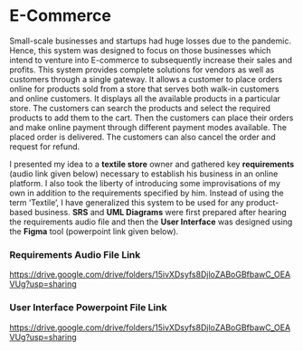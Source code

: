 # E-Commerce

Small-scale businesses and startups had huge losses due to the pandemic. Hence, this system was designed to focus on those businesses which intend to venture into E-commerce to subsequently increase their sales and profits. This system provides complete solutions for vendors as well as customers through a single gateway. It allows a customer to place orders online for products sold from a store that serves both walk-in customers and online customers. It displays all the available products in a particular store. The customers can search the products and select the required products to add them to the cart. Then the customers can place their orders and make online payment through different payment modes available. The placed order is delivered. The customers can also cancel the order and request for refund.

I presented my idea to a **textile store** owner and gathered key **requirements** (audio link given below) necessary to establish his business in an online platform. I also took the liberty of introducing some improvisations of my own in addition to the requirements specified by him. Instead of using the term ‘Textile’, I have generalized this system to be used for any product-based business. **SRS** and **UML Diagrams** were first prepared after hearing the requirements audio file and then the **User Interface** was designed using the **Figma** tool (powerpoint link given below).

### Requirements Audio File Link

https://drive.google.com/drive/folders/15ivXDsyfs8DjloZABoGBfbawC_OEAVUg?usp=sharing

### User Interface Powerpoint File Link

https://drive.google.com/drive/folders/15ivXDsyfs8DjloZABoGBfbawC_OEAVUg?usp=sharing
